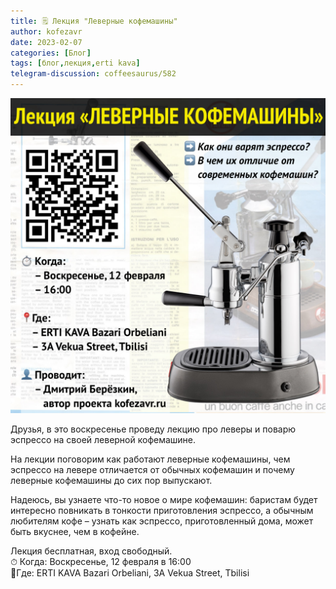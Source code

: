 ```yaml
---
title: 🗒 Лекция "Леверные кофемашины"
author: kofezavr
date: 2023-02-07
categories: [Блог]
tags: [блог,лекция,erti kava]
telegram-discussion: coffeesaurus/582
--- 
```

![copy from title](/assets/img/posts/23/02/levers.jpg)

Друзья, в это воскресенье проведу лекцию про леверы и поварю эспрессо на своей леверной кофемашине. 

На лекции поговорим как работают леверные кофемашины, чем эспрессо на левере отличается от обычных кофемашин и почему леверные кофемашины до сих пор выпускают. 

Надеюсь, вы узнаете что-то новое о мире кофемашин: баристам будет интересно повникать в тонкости приготовления эспрессо, а обычным любителям кофе – узнать как эспрессо, приготовленный дома, может быть вкуснее, чем в кофейне. 

Лекция бесплатная, вход свободный.<br>
⏱ Когда: Воскресенье, 12 февраля в 16:00<br>
📍Где: ERTI KAVA Bazari Orbeliani, 3A Vekua Street, Tbilisi